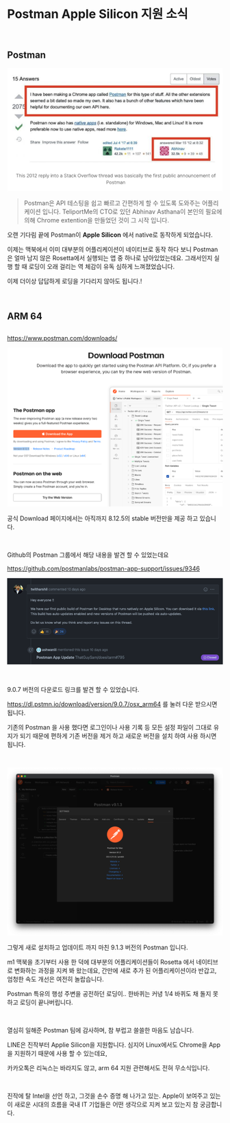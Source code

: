 # Postman Apple Silicon 지원 소식

​		

## Postman

![image-20211030150334040](https://raw.githubusercontent.com/Shane-Park/mdblog/main/news/postmanM1.assets/image-20211030150334040.png)

> Postman은 API 테스팅을 쉽고 빠르고 간편하게 할 수 있도록 도와주는 어플리케이션 입니다. TeliportMe의 CTO로 있던 Abhinav Asthana이 본인의 필요에 의해 Chrome extention을 만들었던 것이 그 시작 입니다.

오랜 기다림 끝에 Postman이 **Apple Silicon** 에서 native로 동작하게 되었습니다. 

이제는 맥북에서 이미 대부분의 어플리케이션이 네이티브로 동작 하다 보니 Postman은 얼마 남지 않은 Rosetta에서 실행되는 앱 중 하나로 남아있었는데요. 그래서인지 실행 할 때 로딩이 오래 걸리는 역 체감이 유독 심하게 느껴졌었습니다.

이제 더이상 답답하게 로딩을 기다리지 않아도 됩니다.!

​		

## ARM 64

## 		

https://www.postman.com/downloads/

![image-20211030142800642](https://raw.githubusercontent.com/Shane-Park/mdblog/main/news/postmanM1.assets/image-20211030142800642.png)

공식 Download 페이지에서는 아직까지 8.12.5의 stable 버전만을 제공 하고 있습니다.

​		

Github의 Postman 그룹에서 해당 내용을 발견 할 수 있었는데요

https://github.com/postmanlabs/postman-app-support/issues/9346

![image-20211030143816990](https://raw.githubusercontent.com/Shane-Park/mdblog/main/news/postmanM1.assets/image-20211030143816990.png)

​		

 9.0.7 버전의 다운로드 링크를 발견 할 수 있었습니다. 

https://dl.pstmn.io/download/version/9.0.7/osx_arm64 를 눌러 다운 받으시면 됩니다.

기존의 Postman 을 사용 했다면 로그인이나 사용 기록 등 모든 설정 파일이 그대로 유지가 되기 때문에 편하게 기존 버전을 제거 하고 새로운 버전을 설치 하여 사용 하시면 됩니다.

​		

![image-20211030144044879](https://raw.githubusercontent.com/Shane-Park/mdblog/main/news/postmanM1.assets/image-20211030144044879.png)

그렇게 새로 설치하고 업데이트 까지 마친 9.1.3 버전의 Postman 입니다.

m1 맥북을 초기부터 사용 한 덕에 대부분의 어플리케이션들이 Rosetta 에서 네이티브로 변화하는 과정을 지켜 봐 왔는데요, 간만에 새로 추가 된 어플리케이션이라 반갑고, 엄청한 속도 개선은 여전히 놀랍습니다.

Postman 특유의 행성 주변을 공전하던 로딩이.. 한바퀴는 커녕 1/4 바퀴도 채 돌지 못하고 로딩이 끝나버립니다.

​	

열심히 일해준 Postman 팀에 감사하며, 참 부럽고 쓸쓸한 마음도 남습니다.

LINE은 진작부터 Applie Silicon을 지원합니다. 심지어 Linux에서도 Chrome을 App을 지원하기 때문에 사용 할 수 있는데요,

카카오톡은 리눅스는 바라지도 않고, arm 64 지원 관련해서도 전혀 무소식입니다. 

​			

진작에 탈 Intel을 선언 하고, 그것을 손수 증명 해 나가고 있는. Apple이 보여주고 있는 이 새로운 시대의 흐름을 국내 IT 기업들은 어떤 생각으로 지켜 보고 있는지 참 궁금합니다.

